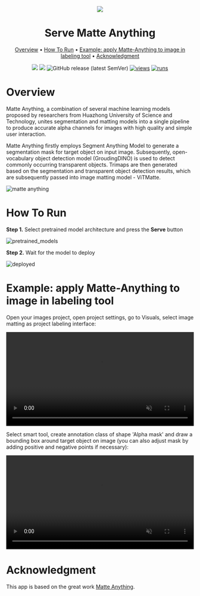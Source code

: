 <div align="center" markdown>
<img src="https://github.com/supervisely-ecosystem/Serve-Matte-Anything/releases/download/v0.0.1/poster.png"/>  

# Serve Matte Anything

<p align="center">
  <a href="#Overview">Overview</a> •
  <a href="#How-To-Run">How To Run</a> •
  <a href="#example-apply-matte-anything-to-image-in-labeling-tool">Example: apply Matte-Anything to image in labeling tool</a> •
  <a href="#Acknowledgment">Acknowledgment</a>
</p>

[![](https://img.shields.io/badge/supervisely-ecosystem-brightgreen)](https://ecosystem.supervise.ly/apps/supervisely-ecosystem/Serve-Matte-Anything)
[![](https://img.shields.io/badge/slack-chat-green.svg?logo=slack)](https://supervise.ly/slack)
![GitHub release (latest SemVer)](https://img.shields.io/github/v/release/supervisely-ecosystem/Serve-Matte-Anything)
[![views](https://app.supervise.ly/img/badges/views/supervisely-ecosystem/serve-matte-anything.png)](https://supervise.ly)
[![runs](https://app.supervise.ly/img/badges/runs/supervisely-ecosystem/serve-matte-anything.png)](https://supervise.ly)

</div>

# Overview

Matte Anything, a combination of several machine learning models proposed by researchers from Huazhong University of Science and Technology, unites segmentation and matting models into a single pipeline to produce accurate alpha channels for images with high quality and simple user interaction.

Matte Anything firstly employs Segment Anything Model to generate a segmentation mask for target object on input image. Subsequently, open-vocabulary object detection model (GroudingDINO) is used to detect commonly occurring transparent objects. Trimaps are then generated based on the segmentation and transparent object detection results, which are subsequently passed into image matting model - ViTMatte.

![matte anything](https://github.com/supervisely-ecosystem/Serve-Matte-Anything/releases/download/v0.0.1/matte-anything.png)

# How To Run

**Step 1.** Select pretrained model architecture and press the **Serve** button

![pretrained_models](https://github.com/supervisely-ecosystem/Serve-Matte-Anything/releases/download/v0.0.1/pretrained_models.png)

**Step 2.** Wait for the model to deploy

![deployed](https://github.com/supervisely-ecosystem/Serve-Matte-Anything/releases/download/v0.0.1/deployed.png)

# Example: apply Matte-Anything to image in labeling tool

Open your images project, open project settings, go to Visuals, select image matting as project labeling interface:

<video width="100%" preload="auto" autoplay muted loop>
    <source src="https://github.com/supervisely-ecosystem/Serve-Matte-Anything/releases/download/v0.0.1/matting_project_settings.mp4" type="video/mp4">
</video>

Select smart tool, create annotation class of shape 'Alpha mask' and draw a bounding box around target object on image (you can also adjust mask by adding positive and negative points if necessary):

<video width="100%" preload="auto" autoplay muted loop>
    <source src="https://github.com/supervisely-ecosystem/Serve-Matte-Anything/releases/download/v0.0.1/matting_example.mp4" type="video/mp4">
</video>

# Acknowledgment

This app is based on the great work [Matte Anything](https://github.com/hustvl/Matte-Anything).

